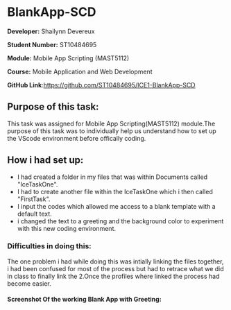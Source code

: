 # BlankApp-SCD

**Developer:** Shailynn Devereux 

**Student Number:** ST10484695

**Module:** Mobile App Scripting (MAST5112)

**Course:** Mobile Application and Web Development

**GitHub Link**:https://github.com/ST10484695/ICE1-BlankApp-SCD

## Purpose of this task:

This task was assigned for Mobile App Scripting(MAST5112) module.The purpose of this task was to individually help us understand how to set up the VScode environment before offically coding.

## How i had set up:
* I had created a folder in my files that was within Documents called "IceTaskOne".
* I had to create another file within the IceTaskOne which i then called "FirstTask".
* I input the codes which allowed me access to a blank template with a default text.
* i changed the text to a greeting and the background color to experiment with this new coding environment.

### Difficulties in doing this:
The one problem i had while doing this was intially linking the files together, i had been confused for most of the process but had to retrace what we did in class to finally link the 2.Once the profiles where linked the process had become easier.

#### Screenshot Of the working Blank App with Greeting:

